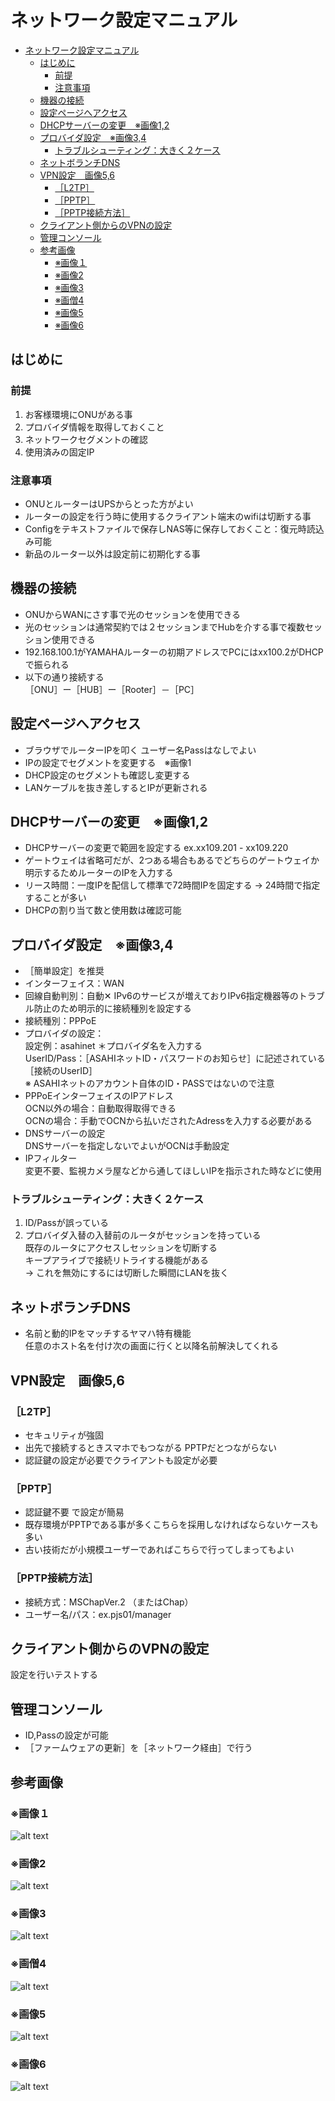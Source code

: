 # ネットワーク設定マニュアル	

- [ネットワーク設定マニュアル](#ネットワーク設定マニュアル)
  - [はじめに](#はじめに)
    - [前提](#前提)
    - [注意事項](#注意事項)
  - [機器の接続](#機器の接続)
  - [設定ページへアクセス](#設定ページへアクセス)
  - [DHCPサーバーの変更　※画像1,2](#dhcpサーバーの変更画像12)
  - [プロバイダ設定　※画像3,4](#プロバイダ設定画像34)
    - [トラブルシューティング：大きく２ケース](#トラブルシューティング大きく２ケース)
  - [ネットボランチDNS](#ネットボランチdns)
  - [VPN設定　画像5,6](#vpn設定画像56)
    - [［L2TP］](#l2tp)
    - [［PPTP］](#pptp)
    - [［PPTP接続方法］](#pptp接続方法)
  - [クライアント側からのVPNの設定](#クライアント側からのvpnの設定)
  - [管理コンソール](#管理コンソール)
  - [参考画像](#参考画像)
    - [※画像１](#画像１)
    - [※画像2](#画像2)
    - [※画像3](#画像3)
    - [※画僧4](#画僧4)
    - [※画像5](#画像5)
    - [※画像6](#画像6)


## はじめに
### 前提
1. お客様環境にONUがある事
1. プロバイダ情報を取得しておくこと
1. ネットワークセグメントの確認
1. 使用済みの固定IP
  
### 注意事項	
- ONUとルーターはUPSからとった方がよい
- ルーターの設定を行う時に使用するクライアント端末のwifiは切断する事
- Configをテキストファイルで保存しNAS等に保存しておくこと：復元時読込み可能
- 新品のルーター以外は設定前に初期化する事

## 機器の接続
- ONUからWANにさす事で光のセッションを使用できる
- 光のセッションは通常契約では２セッションまでHubを介する事で複数セッション使用できる
- 192.168.100.1がYAMAHAルーターの初期アドレスでPCにはxx100.2がDHCPで振られる
- 以下の通り接続する  
  ［ONU］ー［HUB］ー［Rooter］－［PC］

## 設定ページへアクセス 
- ブラウザでルーターIPを叩く ユーザー名Passはなしでよい
- IPの設定でセグメントを変更する　※画像1
- DHCP設定のセグメントも確認し変更する
- LANケーブルを抜き差しするとIPが更新される

## DHCPサーバーの変更　※画像1,2
- DHCPサーバーの変更で範囲を設定する ex.xx109.201 - xx109.220　
- ゲートウェイは省略可だが、2つある場合もあるでどちらのゲートウェイか明示するためルーターのIPを入力する
- リース時間：一度IPを配信して標準で72時間IPを固定する
  → 24時間で指定することが多い
- DHCPの割り当て数と使用数は確認可能

## プロバイダ設定　※画像3,4
- ［簡単設定］を推奨
- インターフェイス：WAN
- 回線自動判別：自動✕
    IPv6のサービスが増えておりIPv6指定機器等のトラブル防止のため明示的に接続種別を設定する
- 接続種別：PPPoE
- プロバイダの設定：  
    設定例：asahinet ＊プロバイダ名を入力する  
    UserID/Pass：［ASAHIネットID・パスワードのお知らせ］に記述されている［接続のUserID］  
※ ASAHIネットのアカウント自体のID・PASSではないので注意
- PPPoEインターフェイスのIPアドレス  
   OCN以外の場合：自動取得取得できる  
   OCNの場合：手動でOCNから払いだされたAdressを入力する必要がある  
- DNSサーバーの設定  
  DNSサーバーを指定しないでよいがOCNは手動設定  
- IPフィルター  
  変更不要、監視カメラ屋などから通してほしいIPを指示された時などに使用

### トラブルシューティング：大きく２ケース
1. ID/Passが誤っている
1. プロバイダ入替の入替前のルータがセッションを持っている  
    既存のルータにアクセスしセッションを切断する  
    キープアライブで接続リトライする機能がある  
     → これを無効にするには切断した瞬間にLANを抜く  

## ネットボランチDNS
- 名前と動的IPをマッチするヤマハ特有機能  
  任意のホスト名を付け次の画面に行くと以降名前解決してくれる

## VPN設定　画像5,6
### ［L2TP］
- セキュリティが強固
- 出先で接続するときスマホでもつながる PPTPだとつながらない
- 認証鍵の設定が必要でクライアントも設定が必要

### ［PPTP］
- 認証鍵不要 で設定が簡易
- 既存環境がPPTPである事が多くこちらを採用しなければならないケースも多い
- 古い技術だが小規模ユーザーであればこちらで行ってしまってもよい

### ［PPTP接続方法］
- 接続方式：MSChapVer.2 （またはChap）
- ユーザー名/パス：ex.pjs01/manager

## クライアント側からのVPNの設定
設定を行いテストする

## 管理コンソール
- ID,Passの設定が可能
- ［ファームウェアの更新］を［ネットワーク経由］で行う

## 参考画像
### ※画像１
![alt text](image-6.png)
### ※画像2
![alt text](image-1.png)
### ※画像3
![alt text](image-2.png)
### ※画僧4
![alt text](image-3.png)
### ※画像5
![alt text](image-4.png)
### ※画像6
![alt text](image-5.png)